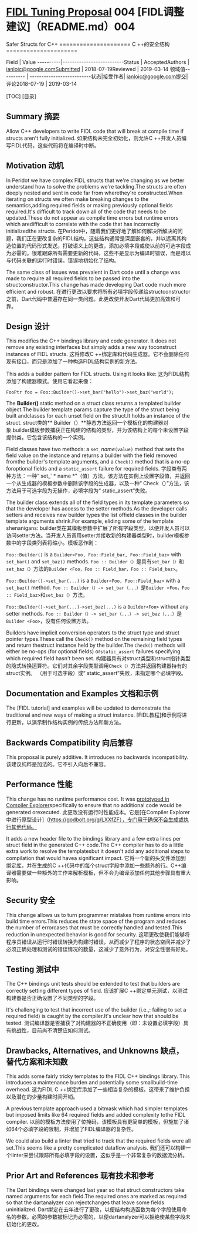  
# [FIDL Tuning Proposal](README.md) 004  [FIDL调整建议]（README.md）004 

Safer Structs for C++ ===================== C ++的安全结构=====================

Field     | Value ----------|--------------------------Status    | AcceptedAuthors   | ianloic@google.comSubmitted | 2018-07-19Reviewed  | 2019-03-14 领域值---------- | --------------------------状态|接受作者| ianloic@google.com提交|评论2018-07-19 | 2019-03-14

[TOC]  [目录]

 
## Summary  摘要 

Allow C++ developers to write FIDL code that will break at compile time if structs aren't fully initialized. 如果结构未完全初始化，则允许C ++开发人员编写FIDL代码，这些代码将在编译时中断。

 
## Motivation  动机 

In Peridot we have complex FIDL structs that we're changing as we better understand how to solve the problems we're tackling.The structs are often deeply nested and sent in code far from wherethey're constructed.When iterating on structs we often make breaking changes to the semantics,adding required fields or making previously optional fields required.It's difficult to track down all of the code that needs to be updated.These do not appear as compile time errors but runtime errors which aredifficult to correlate with the code that has incorrectly initializedthe structs. 在Peridot中，随着我们更好地了解如何解决所解决的问题，我们正在更改复杂的FIDL结构。这些结构通常是深层嵌套的，并以远离其构造位置的代码形式发送。打破语义上的更改，添加必填字段或使以前的可选字段成为必需的。很难跟踪所有需要更新的代码，这些不是显示为编译时错误，而是难以与代码关联的运行时错误。错误地初始化了结构。

The same class of issues was prevalent in Dart code until a change was made to require all required fields to be passed into the structconstructor.This change has made developing Dart code much more efficient and robust. 在进行更改以要求将所有必填字段传递给structconstructor之前，Dart代码中普遍存在同一类问题。此更改使开发Dart代码更加高效和可靠。

 
## Design  设计 

This modifies the C++ bindings library and code generator. It does not remove any existing interfaces but simply adds a new way toconstruct instances of FIDL structs. 这将修改C ++绑定库和代码生成器。它不会删除任何现有接口，而只是添加了一种构造FIDL结构实例的新方法。

This adds a builder pattern for FIDL structs. Using it looks like: 这为FIDL结构添加了构建器模式。使用它看起来像：

```fidl
FooPtr foo = Foo::Builder()->set_bar("hello")->set_baz("world");
```
 

The **Builder()** static method on a struct class returns a templated builder object.The builder template params capture the type of the struct being built andclasses for each unset field on the struct.It holds an instance of the struct. struct类的** Builder（）**静态方法返回一个模板化的构建器对象.builder模板参数捕获正在构建的结构的类型，并为该结构上的每个未设置字段提供类，它包含该结构的一个实例。

Field classes have two methods: a `set_`*name*`(value)` method that sets the field value on the instance and returns a builder with the field removed fromthe builder's template arguments, and a `Check()` method that is a no-op foroptional fields and a `static_assert` failure for required fields. 字段类有两种方法：一种“ set_` * name *”（值）方法，该方法在实例上设置字段值，并返回一个从生成器的模板参数中删除该字段的生成器，以及一种“ Check（）”方法，该方法用于可选字段为无操作，必填字段为“ static_assert”失败。

The builder class extends all of the field types in its template parameters so that the developer has access to the setter methods.As the developer calls setters and receives new builder types the list offield classes in the builder template arguments shrink.For example, eliding some of the template shenanigans: builder类在其模板参数中扩展了所有字段类型，以便开发人员可以访问setter方法。当开发人员调用setter并接收新的构建器类型时，builder模板参数中的字段类列表将缩小。模板恶作剧：

 

`Foo::Builder()` is a `Builder<Foo, Foo::Field_bar, Foo::Field_baz>` with `set_bar()` and `set_baz()` methods. `Foo :: Builder（）`是具有`set_bar（）`和`set_baz（）`方法的`Builder <Foo，Foo :: Field_bar，Foo :: Field_baz>`。

`Foo::Builder()->set_bar(...)` is a `Builder<Foo, Foo::Field_baz>` with a `set_baz()` method. `Foo :: Builder（）-> set_bar（...）`是`Builder <Foo，Foo :: Field_baz>`和`set_baz（）`方法。

`Foo::Builder()->set_bar(...)->set_baz(...)` is a `Builder<Foo>` without any setter methods. `Foo :: Builder（）-> set_bar（...）-> set_baz（...）`是`Builder <Foo>`，没有任何设置方法。

Builders have implicit conversion operators to the struct type and struct pointer types.These call the `Check()` method on the remaining field types and return thestruct instance held by the builder.The `Check()` methods will either be no-ops (for optional fields) or`static_assert` failures specifying which required field hasn't been set. 构建器具有对struct类型和struct指针类型的隐式转换运算符。它们对其余字段类型调用`Check（）`方法并返回构建器持有的struct实例。 （用于可选字段）或“ static_assert”失败，未指定哪个必填字段。

 
## Documentation and Examples  文档和示例 

The [FIDL tutorial] and examples will be updated to demonstrate the traditional and new ways of making a struct instance. [FIDL教程]和示例将进行更新，以演示制作结构实例的传统方法和新方法。

 
## Backwards Compatibility  向后兼容 

This proposal is purely additive. It introduces no backwards incompatibility. 该建议纯粹是加法的。它不引入向后不兼容。

 
## Performance  性能 

This change has no runtime performance cost. It was [prototyped in Compiler Explorer](https://godbolt.org/g/LXXfZF)specifically to ensure that no additional code would be generated orexecuted. 此更改没有运行时性能成本。它是[在Compiler Explorer中进行原型设计]（https://godbolt.org/g/LXXfZF），专门用于确保不会生成或执行其他代码。

It adds a new header file to the bindings library and a few extra lines per struct field in the generated C++ code.The C++ compiler has to do a little extra work to resolve the templatesbut it doesn't add any additional steps to compilation that would havea significant impact. 它将一个新的头文件添加到绑定库，并在生成的C ++代码中的每个struct字段中添加一些额外的行。C++编译器需要做一些额外的工作来解析模板，但不会为编译添加任何其他步骤具有重大影响。

 
## Security  安全 

This change allows us to turn programmer mistakes from runtime errors into build time errors.This reduces the state space of the program and reduces the number of errorcases that must be correctly handled and tested.This reduction in unexpected behavior is good for security. 这项更改使我们能够将程序员错误从运行时错误转换为构建时错误，从而减少了程序的状态空间并减少了必须正确处理和测试的错误情况的数量，这减少了意外行为，对安全性很有好处。

 
## Testing  测试中 

The C++ bindings unit tests should be extended to test that builders are correctly setting different types of field. 应该扩展C ++绑定单元测试，以测试构建器是否正确设置了不同类型的字段。

It's challenging to test that incorrect use of the builder (i.e.,: failing to set a required field) is caught by the compiler.It's unclear how that should be tested. 测试编译器是否捕获了对构建器的不正确使用（即：未设置必填字段）具有挑战性，目前尚不清楚应如何测试。

 
## Drawbacks, Alternatives, and Unknowns  缺点，替代方案和未知数 

This adds some fairly tricky templates to the FIDL C++ bindings library. This introduces a maintenance burden and potentially some smallbuild-time overhead. 这为FIDL C ++绑定库添加了一些相当复杂的模板。这带来了维护负担以及潜在的少量构建时间开销。

A previous template approach used a bitmask which had simpler templates but imposed limits like 64 required fields and added complexity tothe FIDL compiler. 以前的模板方法使用了位掩码，该模板具有更简单的模板，但施加了诸如64个必填字段的限制，并增加了FIDL编译器的复杂性。

We could also build a linter that tried to track that the required fields were all set.This seems like a pretty complicated dataflow analysis. 我们还可以构建一个linter来尝试跟踪所有必填字段的设置，这似乎是一个非常复杂的数据流分析。

 
## Prior Art and References  现有技术和参考 

The Dart bindings were changed last year so that struct constructors take named arguments for each field.The required ones are marked as required so that the dartanalyzer can rejectchanges that leave some fields uninitialized. Dart绑定在去年进行了更改，以便结构构造函数为每个字段使用命名的参数。必需的参数被标记为必需的，以便dartanalyzer可以拒绝使某些字段未初始化的更改。

